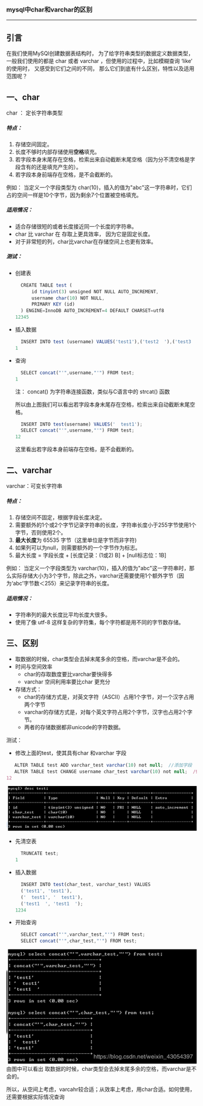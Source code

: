 ### mysql中char和varchar的区别

------



## 引言

在我们使用MySQl创建数据表结构时， 为了给字符串类型的数据定义数据类型， 一般我们使用的都是 char 或者 varchar ，但使用的过程中，比如模糊查询 ‘like’ 的使用时， 又感受到它们之间的不同， 那么它们到底有什么区别，特性以及适用范围呢？

## 一、char

char ： 定长字符串类型

##### 特点：

1. 存储空间固定。
2. 长度不够时内部存储使用**空格**填充。
3. 若字段本身末尾存在空格，检索出来自动截断末尾空格（因为分不清空格是字段含有的还是填充产生的）。
4. 若字段本身前端存在空格，是不会截断的。

例如： 当定义一个字段类型为 char(10)，插入的值为"abc"这一字符串时，它们占的空间一样是10个字节，因为剩余7个位置被空格填充。

##### 适用情况：

- 适合存储很短的或者长度接近同一个长度的字符串。
- char 比 varchar 在 存取上更具效率， 因为它是固定长度。
- 对于非常短的列，char比varchar在存储空间上也更有效率。

##### 测试：

- 创建表

  ```javascript
  	CREATE TABLE test (
  		id tinyint(3) unsigned NOT NULL AUTO_INCREMENT,
  		username char(10) NOT NULL,
  		PRIMARY KEY (id)
  	) ENGINE=InnoDB AUTO_INCREMENT=4 DEFAULT CHARSET=utf8
  12345
  ```

- 插入数据

  ```javascript
  	INSERT INTO test (username) VALUES('test1'),('test2  '),('test3    ');
  1
  ```

- 查询

  ```javascript
  	SELECT concat("'",username,"'") FROM test;
  1
  ```

  

  注： concat() 为字符串连接函数，类似与C语言中的 strcat() 函数

  所以由上图我们可以看出若字段本身末尾存在空格，检索出来自动截断末尾空格。

  ```javascript
  	INSERT INTO test(username) VALUES('  test1');
  	SELECT concat("'",username,"'") FROM test;
  12
  ```

  

  这里看出若字段本身前端存在空格，是不会截断的。

## 二、varchar

varchar：可变长字符串

##### 特点：

1. 存储空间不固定，根据字段长度决定。
2. 需要额外的1个或2个字节记录字符串的长度，字符串长度小于255字节使用1个字节，否则使用2个。
3. **最大长度**为 65535 字节（这里单位是字节而非字符)
4. 如果列可以为null，则需要额外的一个字节作为标志。
5. 最大长度 = 字段长度 + [长度记录：(1或2) B] + [null标志位：1B]

例如： 当定义一个字段类型为 varchar(10)，插入的值为"abc"这一字符串时，那么实际存储大小为3个字节，除此之外，varchar还需要使用1个额外字节（因为‘abc’字节数＜255）来记录字符串的长度。

##### 适用情况：

- 字符串列的最大长度比平均长度大很多。
- 使用了像 utf-8 这样复杂的字符集，每个字符都是用不同的字节数存储。

## 三、区别

- 取数据的时候，char类型会去掉末尾多余的空格，而varchar是不会的。
- 时间与空间效率
  - char的存取数度要比varchar要快得多
  - varchar 空间利用率要比char 更充分
- 存储方式：
  - char的存储方式是，对英文字符（ASCII）占用1个字节，对一个汉字占用两个字节
  - varchar的存储方式是，对每个英文字符占用2个字节，汉字也占用2个字节。
  - 两者的存储数据都非unicode的字符数据。

测试：

- 修改上面的test，使其具有char 和varchar 字段

```javascript
   ALTER TABLE test ADD varchar_test varchar(10) not null;  //添加字段
   ALTER TABLE test CHANGE username char_test varchar(10) not null;  /修改字段名
12
```

![lchh](assets/20190607105612584.png)

- 先清空表

  ```javascript
  	TRUNCATE test;
  1
  ```

- 插入数据

  ```javascript
  	INSERT INTO test(char_test, varchar_test) VALUES
  	('test1', 'test1'),
  	('  test1', '  test1'),
  	('test1  ', 'test1  ');
  1234
  ```

  

- 开始查询

  ```javascript
  	SELECT concat("'",varchar_test,"'") FROM test;
  	SELECT concat("'",char_test,"'") FROM test;
  
  ```

![lchh](assets/watermark,type_ZmFuZ3poZW5naGVpdGk,shadow_10,text_aHR0cHM6Ly9ibG9nLmNzZG4ubmV0L3dlaXhpbl80MzA1NDM5Nw==,size_16,color_FFFFFF,t_70.png)
由图中可以看出 取数据的时候，char类型会去掉末尾多余的空格，而varchar是不会的。



所以，从空间上考虑，varcahr较合适；从效率上考虑，用char合适。如何使用，还需要根据实际情况查询
